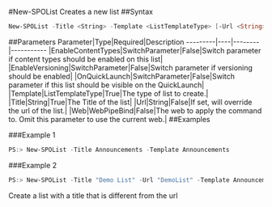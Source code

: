 #New-SPOList
Creates a new list
##Syntax
```powershell
New-SPOList -Title <String> -Template <ListTemplateType> [-Url <String>] [-EnableVersioning [<SwitchParameter>]] [-EnableContentTypes [<SwitchParameter>]] [-OnQuickLaunch [<SwitchParameter>]] [-Web <WebPipeBind>]
```


##Parameters
Parameter|Type|Required|Description
---------|----|--------|-----------
|EnableContentTypes|SwitchParameter|False|Switch parameter if content types should be enabled on this list|
|EnableVersioning|SwitchParameter|False|Switch parameter if versioning should be enabled|
|OnQuickLaunch|SwitchParameter|False|Switch parameter if this list should be visible on the QuickLaunch|
|Template|ListTemplateType|True|The type of list to create.|
|Title|String|True|The Title of the list|
|Url|String|False|If set, will override the url of the list.|
|Web|WebPipeBind|False|The web to apply the command to. Omit this parameter to use the current web.|
##Examples

###Example 1
```powershell
PS:> New-SPOList -Title Announcements -Template Announcements
```


###Example 2
```powershell
PS:> New-SPOList -Title "Demo List" -Url "DemoList" -Template Announcements
```
Create a list with a title that is different from the url
